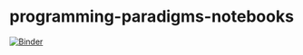 # programming-paradigms-notebooks


[![Binder](https://mybinder.org/badge_logo.svg)](https://mybinder.org/v2/gh/trilin6/programming-paradigms-notebooks/HEAD)
